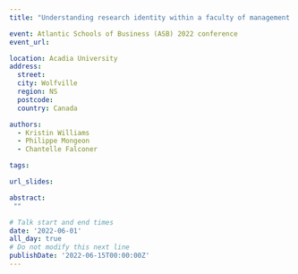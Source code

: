 ```yaml
---
title: "Understanding research identity within a faculty of management: A case study"

event: Atlantic Schools of Business (ASB) 2022 conference
event_url: 

location: Acadia University
address:
  street: 
  city: Wolfville
  region: NS
  postcode: 
  country: Canada

authors:
  - Kristin Williams
  - Philippe Mongeon
  - Chantelle Falconer

tags:

url_slides: 

abstract:
 ""

# Talk start and end times
date: '2022-06-01'
all_day: true
# Do not modify this next line
publishDate: '2022-06-15T00:00:00Z'
---
```

